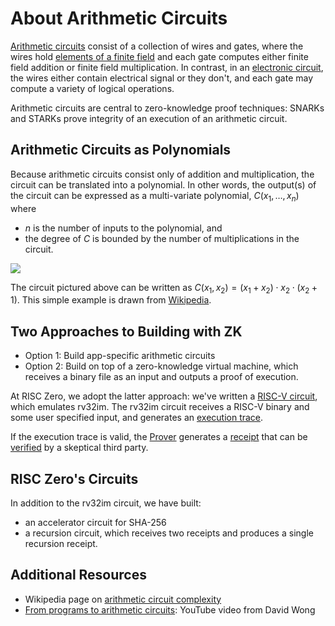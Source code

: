# About Arithmetic Circuits

[Arithmetic circuits](https://en.wikipedia.org/wiki/Arithmetic_circuit_complexity) consist of a collection of wires and gates, where the wires hold [elements of a finite field](about-finite-fields.md) and each gate computes either finite field addition or finite field multiplication.
In contrast, in an [electronic circuit](https://en.wikipedia.org/wiki/Electronic_circuit), the wires either contain electrical signal or they don't, and each gate may compute a variety of logical operations.

Arithmetic circuits are central to zero-knowledge proof techniques: SNARKs and STARKs prove integrity of an execution of an arithmetic circuit.

## Arithmetic Circuits as Polynomials

Because arithmetic circuits consist only of addition and multiplication, the circuit can be translated into a polynomial. In other words, the output(s) of the circuit can be expressed as a multi-variate polynomial, $C(x_1,\ldots,x_n)$ where

- $n$ is the number of inputs to the polynomial, and
- the degree of $C$ is bounded by the number of multiplications in the circuit.

![](assets/arithmeticcircuit.png)

The circuit pictured above can be written as $C(x_1, x_2) = (x_1+x_2)\cdot x_2 \cdot (x_2+1)$. This simple example is drawn from [Wikipedia](https://en.wikipedia.org/wiki/Arithmetic_circuit_complexity).

## Two Approaches to Building with ZK

- Option 1: Build app-specific arithmetic circuits
- Option 2: Build on top of a zero-knowledge virtual machine, which receives a binary file as an input and outputs a proof of execution.

At RISC Zero, we adopt the latter approach: we've written a [RISC-V circuit](https://docs.rs/risc0-circuit-rv32im), which emulates rv32im.
The rv32im circuit receives a RISC-V binary and some user specified input, and generates an [execution trace](../proof-system/what-is-a-trace.md).

If the execution trace is valid, the [Prover](https://docs.rs/risc0-zkvm/*/risc0_zkvm/trait.Prover.html) generates a [receipt] that can be [verified] by a skeptical third party.

## RISC Zero's Circuits

In addition to the rv32im circuit, we have built:

- an accelerator circuit for SHA-256
- a recursion circuit, which receives two receipts and produces a single recursion receipt.

## Additional Resources

- Wikipedia page on [arithmetic circuit complexity](https://en.wikipedia.org/wiki/Arithmetic_circuit_complexity)
- [From programs to arithmetic circuits](https://www.youtube.com/watch?v=0M0pAubEjz8&list=PLBJMt6zV1c7Gh9Utg-Vng2V6EYVidTFCC&index=4): YouTube video from David Wong

[verified]: https://docs.rs/risc0-zkvm/*/risc0_zkvm/struct.Receipt.html#method.verify
[receipt]: https://docs.rs/risc0-zkvm/*/risc0_zkvm/struct.Receipt.html
